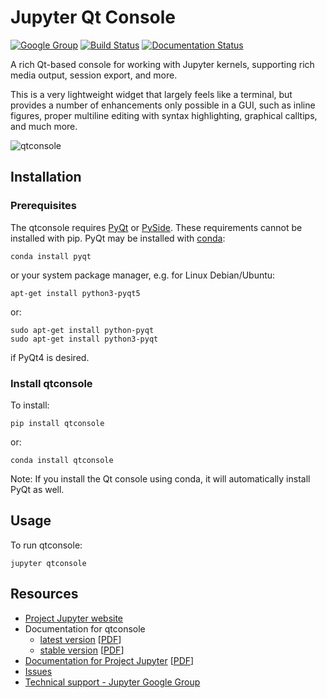 # Jupyter Qt Console

[![Google Group](https://img.shields.io/badge/-Google%20Group-lightgrey.svg)](https://groups.google.com/forum/#!forum/jupyter)
[![Build Status](https://travis-ci.org/jupyter/qtconsole.svg?branch=master)](https://travis-ci.org/jupyter/qtconsole)
[![Documentation Status](https://readthedocs.org/projects/qtconsole/badge/?version=stable)](http://qtconsole.readthedocs.org/en/stable/?badge=stable)

A rich Qt-based console for working with Jupyter kernels,
supporting rich media output, session export, and more.

This is a very lightweight widget that
largely feels like a terminal, but provides a number of enhancements only
possible in a GUI, such as inline figures, proper multiline editing with syntax
highlighting, graphical calltips, and much more.


![qtconsole](docs/source/_images/qtconsole.png)

## Installation

### Prerequisites
The qtconsole requires [PyQt][] or [PySide][].
These requirements cannot be installed with pip.
PyQt may be installed with [conda][]:

    conda install pyqt

or your system package manager, e.g. for Linux Debian/Ubuntu:

    apt-get install python3-pyqt5

or:

    sudo apt-get install python-pyqt
    sudo apt-get install python3-pyqt

if PyQt4 is desired.

### Install qtconsole

To install:

    pip install qtconsole

or:

    conda install qtconsole

Note: If you install the Qt console using conda, it will automatically install
PyQt as well.

## Usage

To run qtconsole:

    jupyter qtconsole

[PyQt]: http://www.riverbankcomputing.com/software/pyqt/intro
[PySide]: http://pyside.github.io/docs/pyside
[conda]: http://conda.pydata.org/docs

## Resources
- [Project Jupyter website](https://jupyter.org)
- Documentation for qtconsole
  * [latest version](http://qtconsole.readthedocs.org/en/latest/) [[PDF](https://media.readthedocs.org/pdf/qtconsole/latest/qtconsole.pdf)]
  * [stable version](http://qtconsole.readthedocs.org/en/stable/) [[PDF](https://media.readthedocs.org/pdf/qtconsole/stable/qtconsole.pdf)]
- [Documentation for Project Jupyter](http://jupyter.readthedocs.org/en/latest/index.html) [[PDF](https://media.readthedocs.org/pdf/jupyter/latest/jupyter.pdf)]
- [Issues](https://github.com/jupyter/qtconsole/issues)
- [Technical support - Jupyter Google Group](https://groups.google.com/forum/#!forum/jupyter)

